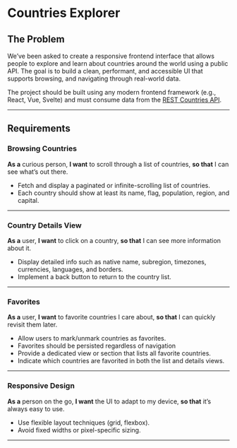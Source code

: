 # Countries Explorer

## The Problem

We’ve been asked to create a responsive frontend interface that allows people to explore and learn about countries around the world using a public API. The goal is to build a clean, performant, and accessible UI that supports browsing, and navigating through real-world data.

The project should be built using any modern frontend framework (e.g., React, Vue, Svelte) and must consume data from the [REST Countries API](https://restcountries.com/).

---

## Requirements

### Browsing Countries

**As a** curious person, **I want** to scroll through a list of countries, **so that** I can see what’s out there.

- Fetch and display a paginated or infinite-scrolling list of countries.
- Each country should show at least its name, flag, population, region, and capital.

---

### Country Details View

**As a** user, **I want** to click on a country, **so that** I can see more information about it.

- Display detailed info such as native name, subregion, timezones, currencies, languages, and borders.
- Implement a back button to return to the country list.

---

### Favorites

**As a** user, **I want** to favorite countries I care about, **so that** I can quickly revisit them later.

- Allow users to mark/unmark countries as favorites.
- Favorites should be persisted regardless of navigation
- Provide a dedicated view or section that lists all favorite countries.
- Indicate which countries are favorited in both the list and details views.

---

### Responsive Design

**As a** person on the go, **I want** the UI to adapt to my device, **so that** it’s always easy to use.

- Use flexible layout techniques (grid, flexbox).
- Avoid fixed widths or pixel-specific sizing.

---
